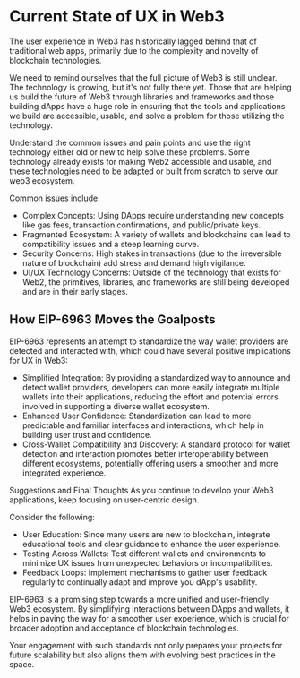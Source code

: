 # Current State of UX in Web3
The user experience in Web3 has historically lagged behind that of traditional web apps, primarily due to the complexity and novelty of blockchain technologies. 

We need to remind ourselves that the full picture of Web3 is still unclear. The technology is growing, but it's not fully there yet. Those that are helping us build the future of Web3 through libraries and frameworks and those building dApps have a huge role in ensuring that the tools and applications we build are accessible, usable, and solve a problem for those utilizing the technology.

Understand the common issues and pain points and use the right technology either old or new to help solve these problems. Some technology already exists for making Web2 accessible and usable, and these technologies need to be adapted or built from scratch to serve our web3 ecosystem.

Common issues include:

- Complex Concepts: Using DApps require understanding new concepts like gas fees, transaction confirmations, and public/private keys.
- Fragmented Ecosystem: A variety of wallets and blockchains can lead to compatibility issues and a steep learning curve.
- Security Concerns: High stakes in transactions (due to the irreversible nature of blockchain) add stress and demand high vigilance.
- UI/UX Technology Concerns: Outside of the technology that exists for Web2, the primitives, libraries, and frameworks are still being developed and are in their early stages.

## How EIP-6963 Moves the Goalposts
EIP-6963 represents an attempt to standardize the way wallet providers are detected and interacted with, which could have several positive implications for UX in Web3:

- Simplified Integration: By providing a standardized way to announce and detect wallet providers, developers can more easily integrate multiple wallets into their applications, reducing the effort and potential errors involved in supporting a diverse wallet ecosystem.
- Enhanced User Confidence: Standardization can lead to more predictable and familiar interfaces and interactions, which help in building user trust and confidence.
- Cross-Wallet Compatibility and Discovery: A standard protocol for wallet detection and interaction promotes better interoperability between different ecosystems, potentially offering users a smoother and more integrated experience.

Suggestions and Final Thoughts
As you continue to develop your Web3 applications, keep focusing on user-centric design. 

Consider the following:

- User Education: Since many users are new to blockchain, integrate educational tools and clear guidance to enhance the user experience.
- Testing Across Wallets: Test different wallets and environments to minimize UX issues from unexpected behaviors or incompatibilities.
- Feedback Loops: Implement mechanisms to gather user feedback regularly to  continually adapt and improve you dApp's usability.

EIP-6963 is a promising step towards a more unified and user-friendly Web3 ecosystem. By simplifying interactions between DApps and wallets, it helps in paving the way for a smoother user experience, which is crucial for broader adoption and acceptance of blockchain technologies. 

Your engagement with such standards not only prepares your projects for future scalability but also aligns them with evolving best practices in the space.